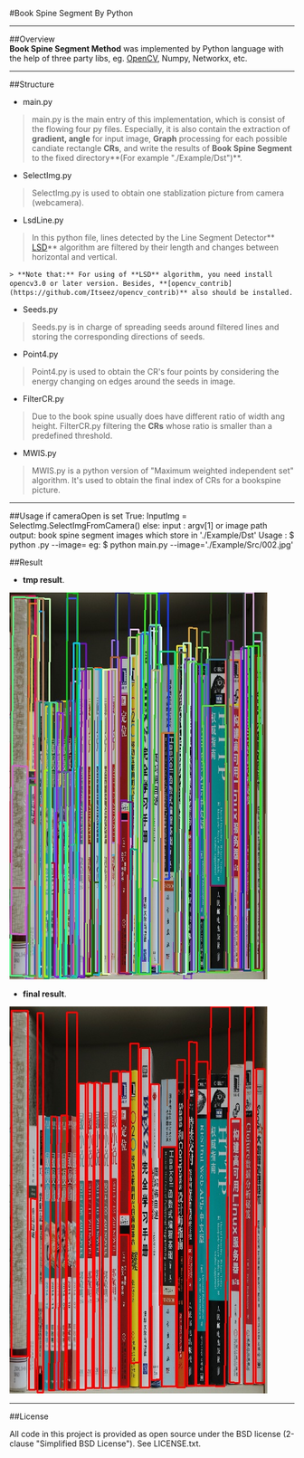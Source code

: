 #Book Spine Segment By Python

----
##Overview   
**Book Spine Segment Method** was implemented by Python language with the help of three party  libs, eg. [OpenCV](https://github.com/Itseez/opencv), Numpy, Networkx, etc.

----
##Structure
* main.py
> main.py is the main entry of this implementation, which is consist of the flowing four py files. Especially, it is also contain the extraction of **gradient, angle** for input image, **Graph** processing for each possible candiate rectangle **CRs**, and write the results of **Book Spine Segment** to the fixed directory**(For example "./Example/Dst")**.

* SelectImg.py
> SelectImg.py is used to obtain one stablization picture from camera (webcamera).

* LsdLine.py
> In this python file, lines detected by the Line Segment Detector** [LSD](http://docs.opencv.org/3.0-beta/modules/imgproc/doc/feature_detection.html#linesegmentdetector)** algorithm are filtered by their length and changes between horizontal and vertical.

    > **Note that:** For using of **LSD** algorithm, you need install opencv3.0 or later version. Besides, **[opencv_contrib](https://github.com/Itseez/opencv_contrib)** also should be installed.

* Seeds.py
> Seeds.py is in charge of spreading seeds around filtered lines and storing the corresponding directions of seeds.

* Point4.py
> Point4.py is used to obtain the CR's four points by considering the energy changing on edges around the seeds in image.

* FilterCR.py
> Due to the book spine usually does have different ratio of width ang height. FilterCR.py filtering the **CRs** whose ratio is smaller than a predefined threshold. 

* MWIS.py
> MWIS.py is a python version of "Maximum weighted independent set" algorithm. It's used to obtain the final index of CRs for a bookspine picture.

----
##Usage
    if cameraOpen is set True:
        InputImg = SelectImg.SelectImgFromCamera()
    else:
        input : argv[1] or image path
        output: book spine segment images which store in './Example/Dst'
        Usage :
        $ python <name>.py --image=<imagepath>
        eg:
        $ python main.py --image='./Example/Src/002.jpg'


##Result
* **tmp result**.

![tmpresult](./Example/CRimg.jpg)


* **final result**.

![finalresult](./Example/OutputImage.jpg)




----
##License

All code in this project is provided as open source under the BSD license (2-clause "Simplified BSD License"). See LICENSE.txt. 

